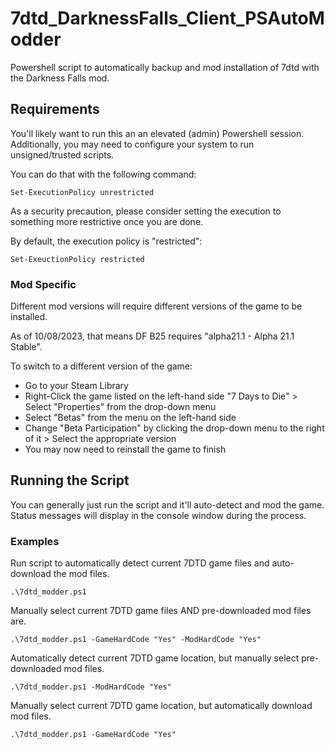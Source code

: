 # 7dtd_DarknessFalls_Client_PSAutoModder
Powershell script to automatically backup and mod installation of 7dtd with the Darkness Falls mod.

## Requirements
You'll likely want to run this an an elevated (admin) Powershell session. Additionally, you may need to configure your system to run unsigned/trusted scripts. 

You can do that with the following command:
```
Set-ExecutionPolicy unrestricted
```

As a security precaution, please consider setting the execution to something more restrictive once you are done.

By default, the execution policy is "restricted":
```
Set-ExeuctionPolicy restricted
```

### Mod Specific
Different mod versions will require different versions of the game to be installed.

As of 10/08/2023, that means DF B25 requires "alpha21.1 - Alpha 21.1 Stable".

To switch to a different version of the game:
- Go to your Steam Library
- Right-Click the game listed on the left-hand side "7 Days to Die" > Select "Properties" from the drop-down menu
- Select "Betas" from the menu on the left-hand side
- Change "Beta Participation" by clicking the drop-down menu to the right of it > Select the appropriate version
- You may now need to reinstall the game to finish

## Running the Script
You can generally just run the script and it'll auto-detect and mod the game. Status messages will display in the console window during the process.

### Examples
Run script to automatically detect current 7DTD game files and auto-download the mod files.
```
.\7dtd_modder.ps1
```

Manually select current 7DTD game files AND pre-downloaded mod files are.
```
.\7dtd_modder.ps1 -GameHardCode "Yes" -ModHardCode "Yes"
```

Automatically detect current 7DTD game location, but manually select pre-downloaded mod files.
```
.\7dtd_modder.ps1 -ModHardCode "Yes"
```

Manually select current 7DTD game location, but automatically download mod files.
```
.\7dtd_modder.ps1 -GameHardCode "Yes"
```
